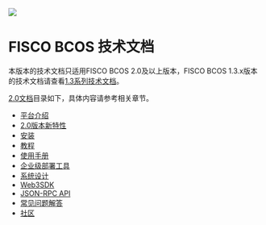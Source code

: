 ![](https://github.com/FISCO-BCOS/FISCO-BCOS/raw/master/docs/images/FISCO_BCOS_Logo.svg?sanitize=true)

# FISCO BCOS 技术文档

本版本的技术文档只适用FISCO BCOS 2.0及以上版本，FISCO BCOS 1.3.x版本的技术文档请查看[1.3系列技术文档](https://fisco-bcos-documentation.readthedocs.io/zh_CN/release-1.3/)。

[2.0文档](https://fisco-bcos-documentation.readthedocs.io/zh_CN/latest/)目录如下，具体内容请参考相关章节。

- [平台介绍](https://fisco-bcos-documentation.readthedocs.io/zh_CN/release-2/docs/introduction.html)
- [2.0版本新特性](https://fisco-bcos-documentation.readthedocs.io/zh_CN/release-2/docs/what_is_new.html)
- [安装](https://fisco-bcos-documentation.readthedocs.io/zh_CN/release-2/docs/installation.html)
- [教程](https://fisco-bcos-documentation.readthedocs.io/zh_CN/release-2/docs/tutorial/index.html)
- [使用手册](https://fisco-bcos-documentation.readthedocs.io/zh_CN/release-2/docs/manual/index.html)
- [企业级部署工具](https://fisco-bcos-documentation.readthedocs.io/zh_CN/release-2/docs/enterprise_tools/index.html)
- [系统设计](https://fisco-bcos-documentation.readthedocs.io/zh_CN/release-2/docs/design/index.html)
- [Web3SDK](https://fisco-bcos-documentation.readthedocs.io/zh_CN/release-2/docs/sdk/java_sdk.html)
- [JSON-RPC API](https://fisco-bcos-documentation.readthedocs.io/zh_CN/release-2/docs/api.html)
- [常见问题解答](https://fisco-bcos-documentation.readthedocs.io/zh_CN/release-2/docs/faq.html)
- [社区](https://fisco-bcos-documentation.readthedocs.io/zh_CN/release-2/docs/community.html)
